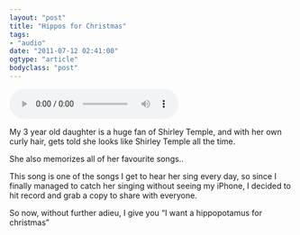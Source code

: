 ```yaml
---
layout: "post"
title: "Hippos for Christmas"
tags: 
- "audio"
date: "2011-07-12 02:41:00"
ogtype: "article"
bodyclass: "post"
---
```


<audio controls="controls" id="wp_mep_1" preload="true" src="http://www.rogerstringer.com/wp/wp-content/uploads/2011/07/Podcast.mp3"></audio>

My 3 year old daughter is a huge fan of Shirley Temple, and with her own curly hair, gets told she looks like Shirley Temple all the time.

She also memorizes all of her favourite songs..

This song is one of the songs I get to hear her sing every day, so since I finally managed to catch her singing without seeing my iPhone, I decided to hit record and grab a copy to share with everyone.

So now, without further adieu, I give you “I want a hippopotamus for christmas”